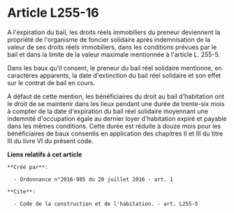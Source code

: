 # Article L255-16

A l'expiration du bail, les droits réels immobiliers du preneur deviennent la propriété de l'organisme de foncier solidaire
après indemnisation de la valeur de ses droits réels immobiliers, dans les conditions prévues par le bail et dans la limite
de la valeur maximale mentionnée à l'article L. 255-5. 

Dans les baux qu'il consent, le preneur du bail réel solidaire mentionne, en caractères apparents, la date d'extinction du
bail réel solidaire et son effet sur le contrat de bail en cours. 

A défaut de cette mention, les bénéficiaires du droit au bail d'habitation ont le droit de se maintenir dans les lieux
pendant une durée de trente-six mois à compter de la date d'expiration du bail réel solidaire moyennant une indemnité
d'occupation égale au dernier loyer d'habitation expiré et payable dans les mêmes conditions. Cette durée est réduite à douze
mois pour les bénéficiaires de baux consentis en application des chapitres II et III du titre III du livre VI du présent
code.

**Liens relatifs à cet article**

	**Créé par**:

	  - Ordonnance n°2016-985 du 20 juillet 2016 - art. 1

	**Cite**:

	  - Code de la construction et de l'habitation. - art. L255-5
